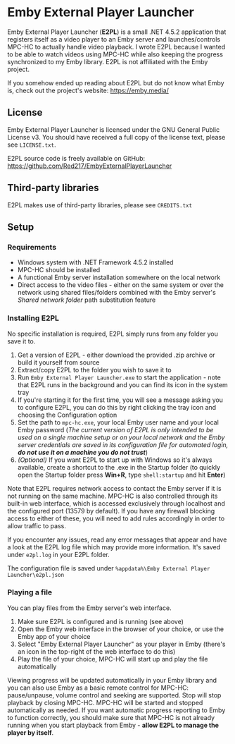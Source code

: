 Emby External Player Launcher
=============================
Emby External Player Launcher (**E2PL**) is a small .NET 4.5.2 application that registers itself as a video player to an Emby server and launches/controls MPC-HC to actually handle video playback. I wrote E2PL because I wanted to be able to watch videos using MPC-HC while also keeping the progress synchronized to my Emby library.
E2PL is not affiliated with the Emby project.

If you somehow ended up reading about E2PL but do not know what Emby is, check out the project's website:
https://emby.media/

License
-------
Emby External Player Launcher is licensed under the GNU General Public License v3. You should have received a full copy of the license text, please see `LICENSE.txt`.

E2PL source code is freely available on GitHub:
https://github.com/Red217/EmbyExternalPlayerLauncher

Third-party libraries
---------------------
E2PL makes use of third-party libraries, please see `CREDITS.txt`

Setup
-----
### Requirements
* Windows system with .NET Framework 4.5.2 installed
* MPC-HC should be installed
* A functional Emby server installation somewhere on the local network
* Direct access to the video files - either on the same system or over the network using shared files/folders combined with the Emby server's *Shared network folder* path substitution feature

### Installing E2PL
No specific installation is required, E2PL simply runs from any folder you save it to.

1. Get a version of E2PL - either download the provided .zip archive or build it yourself from source
2. Extract/copy E2PL to the folder you wish to save it to
3. Run `Emby External Player Launcher.exe` to start the application - note that E2PL runs in the background and you can find its icon in the system tray
4. If you're starting it for the first time, you will see a message asking you to configure E2PL, you can do this by right clicking the tray icon and choosing the Configuration option
5. Set the path to `mpc-hc.exe`, your local Emby user name and your local Emby password (*The current version of E2PL is only intended to be used on a single machine setup or on your local network and the Emby server credentials are saved in its configuration file for automated login, __do not use it on a machine you do not trust__*)
6. *(Optional)* If you want E2PL to start up with Windows so it's always available, create a shortcut to the .exe in the Startup folder (to quickly open the Startup folder press **Win+R**, type `shell:startup` and hit **Enter**)

Note that E2PL requires network access to contact the Emby server if it is not running on the same machine. MPC-HC is also controlled through its built-in web interface, which is accessed exclusively through localhost and the configured port (13579 by default). If you have any firewall blocking access to either of these, you will need to add rules accordingly in order to allow traffic to pass.

If you encounter any issues, read any error messages that appear and have a look at the E2PL log file which may provide more information. It's saved under `e2pl.log` in your E2PL folder.

The configuration file is saved under `%appdata%\Emby External Player Launcher\e2pl.json`

### Playing a file
You can play files from the Emby server's web interface.

1. Make sure E2PL is configured and is running (see above)
2. Open the Emby web interface in the browser of your choice, or use the Emby app of your choice
2. Select "Emby External Player Launcher" as your player in Emby (there's an icon in the top-right of the web interface to do this)
3. Play the file of your choice, MPC-HC will start up and play the file automatically

Viewing progress will be updated automatically in your Emby library and you can also use Emby as a basic remote control for MPC-HC: pause/unpause, volume control and seeking are supported. Stop will stop playback by closing MPC-HC.
MPC-HC will be started and stopped automatically as needed. If you want automatic progress reporting to Emby to function correctly, you should make sure that MPC-HC is not already running when you start playback from Emby - **allow E2PL to manage the player by itself**.
